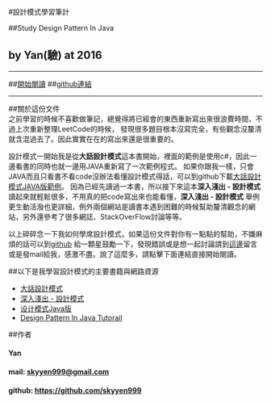 #設計模式學習筆計 

##Study Design Pattern In Java  
## by Yan(驗) at 2016  
***
##[開始閱讀](https://skyyen999.gitbooks.io/-study-design-pattern-in-java/content/)
##[github連結](https://github.com/skyyen999/leetcodeWithJS)  
***
  
##關於這份文件  
之前學習的時候不喜歡做筆記，總覺得將已經會的東西重新寫出來很浪費時間，不過上次重新整理LeetCode的時候，
發現很多題目根本沒寫完全，有些觀念沒釐清就含混過去了。因此實實在在的寫出來還是很重要的。  

設計模式一開始我是從**大話設計模式**這本書開始，裡面的範例是使用c#，因此一邊看書的同時也就一邊用JAVA重新寫了一次範例程式。
如果你跟我一樣，只會JAVA而且只看書不看code沒辦法看懂設計模式得話，可以到github下載[大話設計模式JAVA版範例](https://github.com/skyyen999/bigTalkDesignPatternJava)。
因為已經先讀過一本書，所以接下來這本**深入淺出 - 設計模式**讀起來就輕鬆很多，不用真的把code寫出來也能看懂，**深入淺出 - 設計模式**
舉例更生動活潑也更詳細，例外兩個網站是讀書本遇到困難的時候幫助釐清觀念的網站，另外還參考了很多網誌、StackOverFlow討論等等。

以上碎碎念一下我如何學席設計模式，如果這份文件對你有一點點的幫助，不嫌麻煩的話可以到[github](https://github.com/skyyen999/Study-Design-Pattern-In-Java)
給一顆星鼓勵一下，發現錯誤或是想一起討論請到[這邊](https://github.com/skyyen999/Study-Design-Pattern-In-Java/issues)留言或是發mail給我，感激不盡。說了這麼多，請點擊下面連結直接開始閱讀。  

##以下是我學習設計模式的主要書籍與網路資源  
* [大話設計模式](http://www.books.com.tw/products/0010430101)
* [深入淺出 - 設計模式](http://www.books.com.tw/products/0010309237)
* [设计模式Java版](https://www.gitbook.com/book/quanke/design-pattern-java/details)
* [Design Pattern In Java Tutorail](http://www.tutorialspoint.com/design_pattern/)

##作者 
#### Yan
#### mail: skyyen999@gmail.com  
#### github: https://github.com/skyyen999  